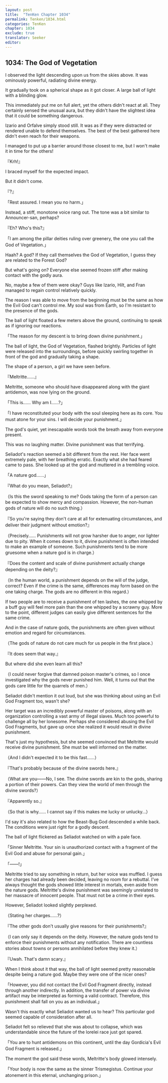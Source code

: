 ```yaml
---
layout: post
title:  "TenKen Chapter 1034"
permalink: Tenken/1034.html
categories: TenKen
chapter: 1034
exclude: true
translator: Seeker
editor: 
---
```

<h2>1034: The God of Vegetation</h2>

 I observed the light descending upon us from the skies above. It was ominously powerful, radiating divine energy.

 It gradually took on a spherical shape as it got closer. A large ball of light with a blinding glow.

 This immediately put me on full alert, yet the others didn't react at all. They certainly sensed the unusual aura, but they didn't have the slightest idea that it could be something dangerous.

 Izario and Orfalve simply stood still. It was as if they were distracted or rendered unable to defend themselves. The best of the best gathered here didn't even reach for their weapons.

 I managed to put up a barrier around those closest to me, but I won't make it in time for the others!

『Krh!』

 I braced myself for the expected impact.

 But it didn't come.

『?』

「Rest assured. I mean you no harm.」

 Instead, a stiff, monotone voice rang out. The tone was a bit similar to Announcer-san, perhaps?

『Eh? Who's this?』

「I am among the pillar deities ruling over greenery, the one you call the God of Vegetation.」

 Haah? A god? If they call themselves the God of Vegetation, I guess they are related to the Forest God?

 But what's going on? Everyone else seemed frozen stiff after making contact with the godly aura.

 No, maybe a few of them were okay? Guys like Izario, Hilt, and Fran managed to regain control relatively quickly.

 The reason I was able to move from the beginning must be the same as how the Evil God can't control me. My soul was from Earth, so I'm resistant to the presence of the gods.

 The ball of light floated a few meters above the ground, continuing to speak as if ignoring our reactions.

「The reason for my descent is to bring down divine punishment.」

 The ball of light, the God of Vegetation, flashed brightly. Particles of light were released into the surroundings, before quickly swirling together in front of the god and gradually taking a shape.

 The shape of a person, a girl we have seen before.

『Meltritte……』

 Meltritte, someone who should have disappeared along with the giant antidemon, was now lying on the ground.

「This is…… Why am I……?」

「I have reconstituted your body with the soul sleeping here as its core. You must atone for your sins. I will decide your punishment.」

 The god's quiet, yet inescapable words took the breath away from everyone present.

 This was no laughing matter. Divine punishment was that terrifying.

 Seliadot's reaction seemed a bit different from the rest. Her face went extremely pale, with her breathing erratic. Exactly what she had feared came to pass. She looked up at the god and muttered in a trembling voice.

「A nature god……」

『What do you mean, Seliadot?』

（Is this the sword speaking to me? Gods taking the form of a person can be expected to show mercy and compassion. However, the non-human gods of nature will do no such thing.）

『So you're saying they don't care at all for extenuating circumstances, and deliver their judgment without emotion?』

（Precisely…… Punishments will not grow harsher due to anger, nor lighter due to pity. When it comes down to it, divine punishment is often intended to make an example of someone. Such punishments tend to be more gruesome when a nature god is in charge.）

『Does the content and scale of divine punishment actually change depending on the deity?』

（In the human world, a punishment depends on the will of the judge, correct? Even if the crime is the same, differences may form based on the one taking charge. The gods are no different in this regard.）

 If two people are to receive a punishment of ten lashes, the one whipped by a buff guy will feel more pain than the one whipped by a scrawny guy. More to the point, different judges can easily give different sentences for the same crime.

 And in the case of nature gods, the punishments are often given without emotion and regard for circumstances.

（The gods of nature do not care much for us people in the first place.）

『It does seem that way.』

 But where did she even learn all this?

（I could never forgive that damned poison master's crimes, so I once investigated why the gods never punished him. Well, it turns out that the gods care little for the quarrels of men.）

 Seliadot didn't mention it out loud, but she was thinking about using an Evil God Fragment too, wasn't she?

 Her target was an incredibly powerful master of poisons, along with an organization controlling a vast army of illegal slaves. Much too powerful to challenge all by her lonesome. Perhaps she considered abusing the Evil God Fragments, but gave up once she realized it would result in divine punishment.

 That's just my hypothesis, but she seemed convinced that Meltritte would receive divine punishment. She must be well informed on the matter.

（And I didn't expected it to be this fast……）

『That's probably because of the divine swords here.』

（What are you――No, I see. The divine swords are kin to the gods, sharing a portion of their powers. Can they view the world of men through the divine swords?）

『Apparently so.』

（So that is why…… I cannot say if this makes me lucky or unlucky…）

 I'd say it's also related to how the Beast-Bug God descended a while back. The conditions were just right for a godly descent.

 The ball of light flickered as Seliadot watched on with a pale face.

「Sinner Meltritte. Your sin is unauthorized contact with a fragment of the Evil God and abuse for personal gain.」

「――!」

 Meltritte tried to say something in return, but her voice was muffled. I guess her charges had already been decided, leaving no room for a rebuttal. I've always thought the gods showed little interest in mortals, even aside from the nature gods. Meltritte's divine punishment was seemingly unrelated to her massacre of innocent people. That must not be a crime in their eyes.

 However, Seliadot looked slightly perplexed.

（Stating her charges……?）

『The other gods don't usually give reasons for their punishments?』

（I can only say it depends on the deity. However, the nature gods tend to enforce their punishments without any notification. There are countless stories about towns or persons annihilated before they knew it.）

『Uwah. That's damn scary.』

 When I think about it that way, the ball of light seemed pretty reasonable despite being a nature god. Maybe they were one of the nicer ones?

「However, you did not contact the Evil God Fragment directly, instead through another indirectly. In addition, the transfer of power via divine artifact may be interpreted as forming a valid contract. Therefore, this punishment shall fall on you as an individual.」

 Wasn't this exactly what Seliadot wanted us to hear? This particular god seemed capable of consideration after all.

 Seliadot felt so relieved that she was about to collapse, which was understandable since the future of the lorelei race just got spared.

「You are to hunt antidemons on this continent, until the day Gordicia's Evil God Fragment is released.」

 The moment the god said these words, Meltritte's body glowed intensely.

「Your body is now the same as the sinner Trismegistus. Continue your atonement in this eternal, unchanging prison.」


